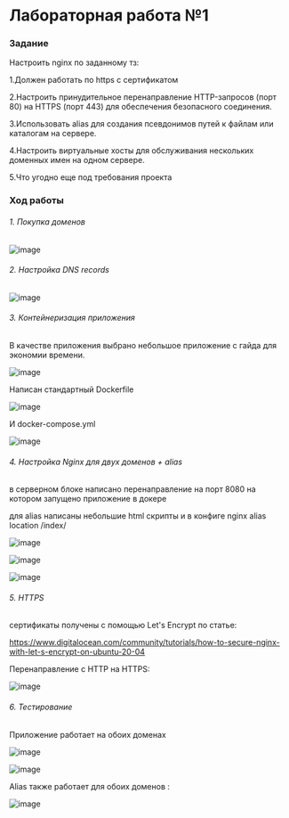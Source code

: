 # Лабораторная работа №1 

### Задание
Настроить nginx по заданному тз:

  1.Должен работать по https c сертификатом
  
  2.Настроить принудительное перенаправление HTTP-запросов (порт 80) на HTTPS (порт 443) для обеспечения безопасного соединения.
  
  3.Использовать alias для создания псевдонимов путей к файлам или каталогам на сервере.
  
  4.Настроить виртуальные хосты для обслуживания нескольких доменных имен на одном сервере.
  
  5.Что угодно еще под требования проекта

### Ход работы
###### 1.  Покупка доменов
![image](https://github.com/kegly/itmo-cloud-systems-and-services/blob/main/lab1/images/Screenshot%20from%202024-10-14%2021-05-12.png)
###### 2.  Настройка DNS records 
![image](https://github.com/kegly/itmo-cloud-systems-and-services/blob/main/lab1/images/Screenshot%20from%202024-10-14%2021-06-03.png)

###### 3.  Контейнеризация приложения
В качестве приложения выбрано небольшое приложение с гайда для экономии времени.

![image](https://github.com/kegly/itmo-cloud-systems-and-services/blob/main/lab1/images/Screenshot%20from%202024-10-14%2021-15-21.png)

Написан стандартный Dockerfile 

![image](https://github.com/kegly/itmo-cloud-systems-and-services/blob/main/lab1/images/Screenshot%20from%202024-10-14%2021-22-11.png)

И docker-compose.yml 

![image](https://github.com/kegly/itmo-cloud-systems-and-services/blob/main/lab1/images/Screenshot%20from%202024-10-14%2021-49-32.png)


###### 4.  Настройка Nginx для двух доменов + alias
в серверном блоке написано перенаправление на порт 8080 на котором запущено приложение в докере

для alias написаны небольшие html скрипты и в конфиге nginx alias location /index/  

![image](https://github.com/kegly/itmo-cloud-systems-and-services/blob/main/lab1/images/Screenshot%20from%202024-10-14%2023-10-10.png)

![image](https://github.com/kegly/itmo-cloud-systems-and-services/blob/main/lab1/images/Screenshot%20from%202024-10-14%2023-10-21.png)

![image](https://github.com/kegly/itmo-cloud-systems-and-services/blob/main/lab1/images/Screenshot%20from%202024-10-14%2023-13-04.png)

###### 5.  HTTPS


сертификаты получены с помощью Let's Encrypt
по статье: 

https://www.digitalocean.com/community/tutorials/how-to-secure-nginx-with-let-s-encrypt-on-ubuntu-20-04

Перенаправление с HTTP на HTTPS:

![image](https://github.com/kegly/itmo-cloud-systems-and-services/blob/main/lab1/images/Screenshot%20from%202024-10-14%2023-13-17.png)


###### 6.  Тестирование


Приложение работает на обоих доменах

![image](https://github.com/kegly/itmo-cloud-systems-and-services/blob/main/lab1/images/Screenshot%20from%202024-10-14%2023-19-40.png)

![image](https://github.com/kegly/itmo-cloud-systems-and-services/blob/main/lab1/images/Screenshot%20from%202024-10-14%2023-19-52.png)

Alias также работает для обоих доменов :

![image](https://github.com/kegly/itmo-cloud-systems-and-services/blob/main/lab1/images/Screenshot%20from%202024-10-14%2023-23-33.png)



